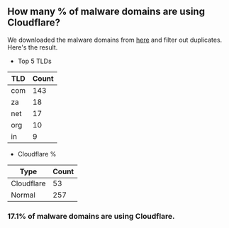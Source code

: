 ## How many % of malware domains are using Cloudflare?


We downloaded the malware domains from [here](https://urlhaus.abuse.ch) and filter out duplicates.
Here's the result.


[//]: # (start replacement)


- Top 5 TLDs

| TLD | Count |
| --- | --- |
| com | 143 |
| za | 18 |
| net | 17 |
| org | 10 |
| in | 9 |


- Cloudflare %

| Type | Count |
| --- | --- |
| Cloudflare | 53 |
| Normal | 257 |


### 17.1% of malware domains are using Cloudflare.